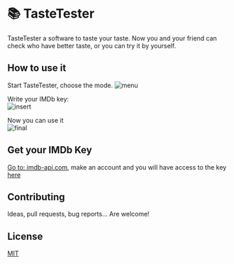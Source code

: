 # 📚 TasteTester 

TasteTester a software to taste your taste. Now you and your friend can check who have better taste, or you can try it by yourself.

## How to use it

Start TasteTester, choose the mode.
![menu](https://user-images.githubusercontent.com/108543684/188207726-11b40b37-9fac-44a2-9048-a0b9811d9e26.PNG)

Write your IMDb key:      
![insert](https://user-images.githubusercontent.com/108543684/188207769-b81888bd-2124-4941-894c-336cb1d7511f.png)

Now you can use it          
![final](https://user-images.githubusercontent.com/108543684/188207853-12d45959-2d26-4c73-a4d5-6bb574476f1b.PNG)

## Get your IMDb Key
[Go to: imdb-api.com](https://imdb-api.com/Identity/Account/Register), make an account and you will have access to the key [here](https://imdb-api.com/Identity/Account/Manage)

## Contributing
Ideas, pull requests, bug reports... Are welcome!

## License
[MIT](https://choosealicense.com/licenses/mit/)
